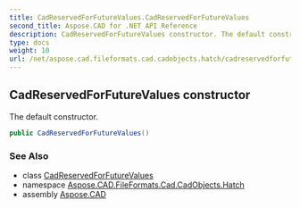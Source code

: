 ```yaml
---
title: CadReservedForFutureValues.CadReservedForFutureValues
second_title: Aspose.CAD for .NET API Reference
description: CadReservedForFutureValues constructor. The default constructor
type: docs
weight: 10
url: /net/aspose.cad.fileformats.cad.cadobjects.hatch/cadreservedforfuturevalues/cadreservedforfuturevalues/
---
```

## CadReservedForFutureValues constructor

The default constructor.

```csharp
public CadReservedForFutureValues()
```

### See Also

* class [CadReservedForFutureValues](../)
* namespace [Aspose.CAD.FileFormats.Cad.CadObjects.Hatch](../../cadreservedforfuturevalues/)
* assembly [Aspose.CAD](../../../)


